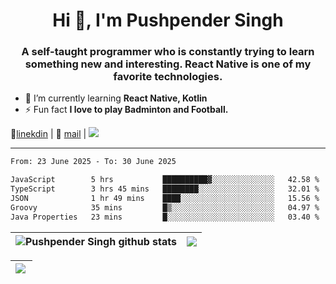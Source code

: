 <h1 align="center">Hi 👋, I'm Pushpender Singh</h1>
<h3 align="center">A self-taught programmer who is constantly trying to learn something new and interesting. React Native is one of my favorite technologies.</h3>

- 🌱 I’m currently learning **React Native, Kotlin**
- ⚡ Fun fact **I love to play Badminton and Football.**

👔[linekdin](https://www.linkedin.com/in/pushpender-singh-240061202/) | 📧 [mail](mailto:pushpendersingh694@gmail.com) | 
<a href="https://github.com/pushpender-singh-ap/pushpender-singh-ap">
    <img src="https://komarev.com/ghpvc/?username=pushpender-singh-ap&style=for-the-badge">
</a>


---

<!--START_SECTION:waka-->

```txt
From: 23 June 2025 - To: 30 June 2025

JavaScript        5 hrs           ██████████▓░░░░░░░░░░░░░░   42.58 %
TypeScript        3 hrs 45 mins   ████████░░░░░░░░░░░░░░░░░   32.01 %
JSON              1 hr 49 mins    ████░░░░░░░░░░░░░░░░░░░░░   15.56 %
Groovy            35 mins         █▒░░░░░░░░░░░░░░░░░░░░░░░   04.97 %
Java Properties   23 mins         █░░░░░░░░░░░░░░░░░░░░░░░░   03.40 %
```

<!--END_SECTION:waka-->


| <a><img align="center" src="https://github-readme-stats-iota-ecru-15.vercel.app/api?username=pushpender-singh-ap&show_icons=true&include_all_commits=true&theme=buefy&hide_border=true" alt="Pushpender Singh github stats" /></a> | <a><img align="center" src="https://github-readme-stats-iota-ecru-15.vercel.app/api/top-langs/?username=pushpender-singh-ap&layout=compact&theme=buefy&hide_border=true" /></a> |
| ------------- | ------------- |

| <a> <img align="left" src="https://github-readme-streak-stats.herokuapp.com/?user=pushpender-singh-ap" /></br> </a> |
| ------------- |
